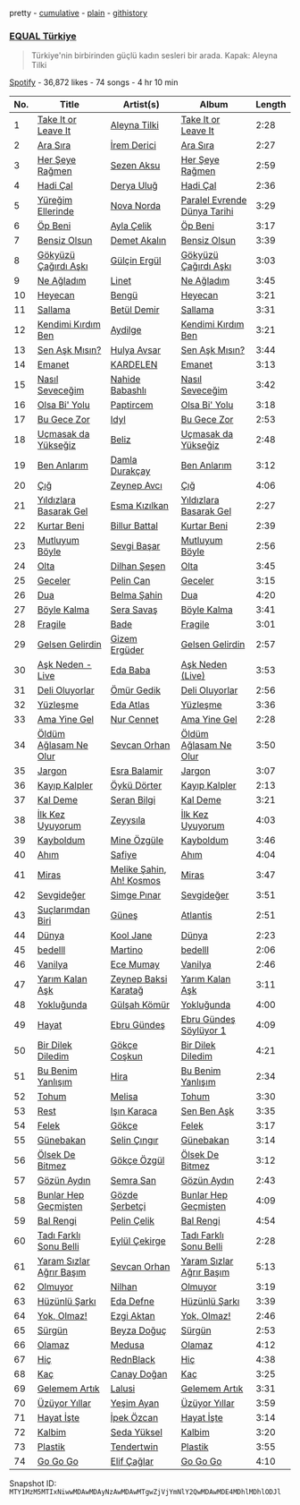 pretty - [cumulative](/playlists/cumulative/37i9dQZF1DX3aD9A9aINSs.md) - [plain](/playlists/plain/37i9dQZF1DX3aD9A9aINSs) - [githistory](https://github.githistory.xyz/mackorone/spotify-playlist-archive/blob/main/playlists/plain/37i9dQZF1DX3aD9A9aINSs)

### [EQUAL Türkiye](https://open.spotify.com/playlist/37i9dQZF1DX3aD9A9aINSs)

> Türkiye'nin birbirinden güçlü kadın sesleri bir arada\. Kapak: Aleyna Tilki

[Spotify](https://open.spotify.com/user/spotify) - 36,872 likes - 74 songs - 4 hr 10 min

| No. | Title | Artist(s) | Album | Length |
|---|---|---|---|---|
| 1 | [Take It or Leave It](https://open.spotify.com/track/1M65QIDUGHX5iccsPZ83hd) | [Aleyna Tilki](https://open.spotify.com/artist/4ckLjJztj53Ifid7WHweBn) | [Take It or Leave It](https://open.spotify.com/album/1UPZDcfjJ7M6fQTJkFNxUe) | 2:28 |
| 2 | [Ara Sıra](https://open.spotify.com/track/3Ammu8EjvlAFTYNNKgVsoq) | [İrem Derici](https://open.spotify.com/artist/5h2jTdwf4p0dM34aBykPzZ) | [Ara Sıra](https://open.spotify.com/album/1FihTIt1Iegpzl4QD7tADC) | 2:27 |
| 3 | [Her Şeye Rağmen](https://open.spotify.com/track/6IpljB0jS2HZQOSY90sUg9) | [Sezen Aksu](https://open.spotify.com/artist/64d1rUxfizSAOE9UbMnUZd) | [Her Şeye Rağmen](https://open.spotify.com/album/4AUXbCkRmjkZhDaPQwjBkC) | 2:59 |
| 4 | [Hadi Çal](https://open.spotify.com/track/23KCKQJ6FqCEW6bCi5J6bT) | [Derya Uluğ](https://open.spotify.com/artist/7A6T0nTpXnPXDUGM1yEjEj) | [Hadi Çal](https://open.spotify.com/album/4f6waNCGENUspZtUpTpZKa) | 2:36 |
| 5 | [Yüreğim Ellerinde](https://open.spotify.com/track/2Jqu87GbopSiPP3v9DR5j6) | [Nova Norda](https://open.spotify.com/artist/0A5AyLcMXZRmLE7i2maS0R) | [Paralel Evrende Dünya Tarihi](https://open.spotify.com/album/1ZbvCC3eho3J20iwjSaIBv) | 3:29 |
| 6 | [Öp Beni](https://open.spotify.com/track/6gfIvN7lpVuwtOm6mLvKxf) | [Ayla Çelik](https://open.spotify.com/artist/3Z7GwK4hUEczTklLsVedcx) | [Öp Beni](https://open.spotify.com/album/2MNAex80ugQ3dPQEaqkPrL) | 3:17 |
| 7 | [Bensiz Olsun](https://open.spotify.com/track/0iIMv9evkHy8pmiera49x9) | [Demet Akalın](https://open.spotify.com/artist/1U449OOb70EZlElNjLMwCM) | [Bensiz Olsun](https://open.spotify.com/album/6MKOsdVivtcNOszGOVYIOF) | 3:39 |
| 8 | [Gökyüzü Çağırdı Aşkı](https://open.spotify.com/track/1vrY6vRkg5ghT8OtR5BmCm) | [Gülçin Ergül](https://open.spotify.com/artist/5nxcBdJcaohXiCIMuQd200) | [Gökyüzü Çağırdı Aşkı](https://open.spotify.com/album/54QJXfsivb84v8aTWkqH7j) | 3:03 |
| 9 | [Ne Ağladım](https://open.spotify.com/track/2gHxhiyXVQ0ZQD7aicxXl3) | [Linet](https://open.spotify.com/artist/31TJIzpuFOgX8owcV3nTrE) | [Ne Ağladım](https://open.spotify.com/album/4M7vBCzhNmzJrI8tvbee7t) | 3:45 |
| 10 | [Heyecan](https://open.spotify.com/track/2LEUg79z2QXlS171Hnsgm5) | [Bengü](https://open.spotify.com/artist/6wxh9aTFgTS4OiyYlnQBq6) | [Heyecan](https://open.spotify.com/album/0S0huWLQ6neQaa9MqdbhK5) | 3:21 |
| 11 | [Sallama](https://open.spotify.com/track/3JPAlAsTIEuFvhbI3ZE9vi) | [Betül Demir](https://open.spotify.com/artist/6aMuEI7xrBQvb2z0lXWwCR) | [Sallama](https://open.spotify.com/album/4f3V5I6y1revGXJzGzeYyI) | 3:31 |
| 12 | [Kendimi Kırdım Ben](https://open.spotify.com/track/2deMJpWBJgqiGoknnP7GFr) | [Aydilge](https://open.spotify.com/artist/0cjA9XY1jx3RlniZbMkCWy) | [Kendimi Kırdım Ben](https://open.spotify.com/album/6fBKHiC03hoykcpE6TXa3S) | 3:21 |
| 13 | [Sen Aşk Mısın?](https://open.spotify.com/track/5WtadrzNZYbv0dO8bMMdst) | [Hulya Avsar](https://open.spotify.com/artist/5ZQ2xzMSMon0UUnulwsPiO) | [Sen Aşk Mısın?](https://open.spotify.com/album/5LYskmCySiSpJb4wDJ98XB) | 3:44 |
| 14 | [Emanet](https://open.spotify.com/track/74FjbkZ1MihxeEfKR5Qrq6) | [KARDELEN](https://open.spotify.com/artist/4mNGMbwJpaXOAAqbAOEQms) | [Emanet](https://open.spotify.com/album/54xPnrN0UYf8e9AkwjHHCo) | 3:13 |
| 15 | [Nasıl Seveceğim](https://open.spotify.com/track/3xdhU7twbnRt7uLQJIxKUs) | [Nahide Babashlı](https://open.spotify.com/artist/1mvxj5GtTiRhQ3G3qeVCJj) | [Nasıl Seveceğim](https://open.spotify.com/album/2ug2XJT4n9G6lCKvG4IM2B) | 3:42 |
| 16 | [Olsa Bi' Yolu](https://open.spotify.com/track/4y7Ut4b1sjQjOUnNnkhP1T) | [Paptircem](https://open.spotify.com/artist/6c5OFegHscPZXitA884R1b) | [Olsa Bi' Yolu](https://open.spotify.com/album/7lnOkHXyi1RZSbeZ7ZrYOo) | 3:18 |
| 17 | [Bu Gece Zor](https://open.spotify.com/track/3GnVbalEzvw1JcTrEDxvIf) | [Idyl](https://open.spotify.com/artist/06y318eaH7JHOfd4u3THV0) | [Bu Gece Zor](https://open.spotify.com/album/1zRpKGNEHVpSQ4shyuCvSp) | 2:53 |
| 18 | [Uçmasak da Yükseğiz](https://open.spotify.com/track/5Og2l9k8cGeYICvZOBtqnn) | [Beliz](https://open.spotify.com/artist/12QL4EXEXsPTOVjXBc8BD4) | [Uçmasak da Yükseğiz](https://open.spotify.com/album/6L41lcHkJ9UuHuN9ZkVxf2) | 2:48 |
| 19 | [Ben Anlarım](https://open.spotify.com/track/7b26KaOovvZ7tXHQDT3rHf) | [Damla Durakçay](https://open.spotify.com/artist/1achXxvyHlsCTNmNrgL4SF) | [Ben Anlarım](https://open.spotify.com/album/4bI7oUUDxmlQlErxVXRTX6) | 3:12 |
| 20 | [Çığ](https://open.spotify.com/track/4t2JlI6JEkB4oI7EOUPgQp) | [Zeynep Avcı](https://open.spotify.com/artist/3gLxwGNcuxevTCnxabSAX3) | [Çığ](https://open.spotify.com/album/381RAycKn09TYGMs86bfNX) | 4:06 |
| 21 | [Yıldızlara Basarak Gel](https://open.spotify.com/track/6oIXeCLyvFGSpTRPNzKvyV) | [Esma Kızılkan](https://open.spotify.com/artist/1teZX7x5sbYoYbfBBHvQLO) | [Yıldızlara Basarak Gel](https://open.spotify.com/album/5DLRw63lfAX1tn0aCphiuL) | 2:27 |
| 22 | [Kurtar Beni](https://open.spotify.com/track/1oZ6w6YzxtaBah3ggwi2Hv) | [Billur Battal](https://open.spotify.com/artist/3mWHQa3vlJRkvIyw87YFTu) | [Kurtar Beni](https://open.spotify.com/album/2jMbXrCDMP3kirzUVVHOAC) | 2:39 |
| 23 | [Mutluyum Böyle](https://open.spotify.com/track/79a9vT8NsYEBSedwQOIY9M) | [Sevgi Başar](https://open.spotify.com/artist/75GPpiF0Z7Fd7RkY2H8XfV) | [Mutluyum Böyle](https://open.spotify.com/album/50OWrPkqlH8mQbiBhXPdTh) | 2:56 |
| 24 | [Olta](https://open.spotify.com/track/37tJlVp8eXBxDYL4DjfNKu) | [Dilhan Şeşen](https://open.spotify.com/artist/3Xq8A0LnlgWAIFOaRM6LE1) | [Olta](https://open.spotify.com/album/505LVrC6pMLccrRj9S4PBV) | 3:45 |
| 25 | [Geceler](https://open.spotify.com/track/3Ro66sI9WtQ9Nu6HVkapVD) | [Pelin Can](https://open.spotify.com/artist/77W13pyh6YzaAVeRnedRHh) | [Geceler](https://open.spotify.com/album/39Ul4VYaJHCSl672TJvKDI) | 3:15 |
| 26 | [Dua](https://open.spotify.com/track/4rWkj7saNpzjcval9G62TS) | [Belma Şahin](https://open.spotify.com/artist/7Bcd1EfpbCeiW6aCJpRDQs) | [Dua](https://open.spotify.com/album/0nZ4OHTPJq7RqIklnt1NXV) | 4:20 |
| 27 | [Böyle Kalma](https://open.spotify.com/track/5kNx9VAVUAmpYGENLiHf8u) | [Sera Savaş](https://open.spotify.com/artist/0ZJEJs5ckjTCpL7BpyAHAF) | [Böyle Kalma](https://open.spotify.com/album/5rj8g4ggXFB6KNNbi9vPPR) | 3:41 |
| 28 | [Fragile](https://open.spotify.com/track/08P0rCZzo3qjCk6O9p0Gjp) | [Bade](https://open.spotify.com/artist/0PtAztBAwJWdQD5BABZKtz) | [Fragile](https://open.spotify.com/album/4LgNaOfIQ24KSz3SENag21) | 3:01 |
| 29 | [Gelsen Gelirdin](https://open.spotify.com/track/4V6Qo4PcTF20qDEz7x2O8t) | [Gizem Ergüder](https://open.spotify.com/artist/0NSjuILQRffwBBYbEr21YD) | [Gelsen Gelirdin](https://open.spotify.com/album/26kaErsCpEiQIH4m1ZPh7A) | 2:57 |
| 30 | [Aşk Neden \- Live](https://open.spotify.com/track/1KLonjPaIz9RpkH0ohMmpV) | [Eda Baba](https://open.spotify.com/artist/0sG2HOcaA6eqnGTeLMJpRm) | [Aşk Neden \(Live\)](https://open.spotify.com/album/5DehC5uyyFRuYMKlVdOKnI) | 3:53 |
| 31 | [Deli Oluyorlar](https://open.spotify.com/track/06uKyJ85a9siqWpSrnqoBl) | [Ömür Gedik](https://open.spotify.com/artist/3Fnj0gjfxDYyjIZchYWcrg) | [Deli Oluyorlar](https://open.spotify.com/album/6ty5SYFsNfBFP0RvSZX4oR) | 2:56 |
| 32 | [Yüzleşme](https://open.spotify.com/track/61QfaYXqHXfqwzSE2l8KyH) | [Eda Atlas](https://open.spotify.com/artist/7evFI1HE86akQXdNhdWJVd) | [Yüzleşme](https://open.spotify.com/album/5iXrpc3uUDslNnM4BcvuEd) | 3:36 |
| 33 | [Ama Yine Gel](https://open.spotify.com/track/1WihEQ6xHB6vLKvopX3I3Y) | [Nur Cennet](https://open.spotify.com/artist/3l2XZBROf6IhytyMQW2U1g) | [Ama Yine Gel](https://open.spotify.com/album/3E6HFLHA1Asl24rjT6GnZi) | 2:28 |
| 34 | [Öldüm Ağlasam Ne Olur](https://open.spotify.com/track/5HpDxPpgT5RXnqZNjYgqeB) | [Sevcan Orhan](https://open.spotify.com/artist/18HQhVaGq9v0wM4u4YDW9A) | [Öldüm Ağlasam Ne Olur](https://open.spotify.com/album/6H4BopqHzIkonCFPnrKlHx) | 3:50 |
| 35 | [Jargon](https://open.spotify.com/track/2FTTHaQR3SZLjvYoaUnJJ5) | [Esra Balamir](https://open.spotify.com/artist/5lkf1rQ8Va1Z7AHuZICg38) | [Jargon](https://open.spotify.com/album/4fU84B0hWRCPRfteietvrl) | 3:07 |
| 36 | [Kayıp Kalpler](https://open.spotify.com/track/0Vlm5upXlCBfXSEBd5E5Dk) | [Öykü Dörter](https://open.spotify.com/artist/610R56u4V2V2kVtyLenbFA) | [Kayıp Kalpler](https://open.spotify.com/album/6prZZfS2XcFNYd0E7fHU56) | 2:13 |
| 37 | [Kal Deme](https://open.spotify.com/track/2T0SM71wiSzYfNNw7ybr63) | [Seran Bilgi](https://open.spotify.com/artist/0lPzpQeTJrWSbAjsmvrZar) | [Kal Deme](https://open.spotify.com/album/7caMX0bgALQ6UePscgNrVJ) | 3:21 |
| 38 | [İlk Kez Uyuyorum](https://open.spotify.com/track/1g7ukblSUkgNfP4WOj2Di9) | [Zeyysıla](https://open.spotify.com/artist/5PPc85o5LHFQXalQHwybQ1) | [İlk Kez Uyuyorum](https://open.spotify.com/album/0nVaEuULsVlSCrlQxLKWz4) | 4:03 |
| 39 | [Kayboldum](https://open.spotify.com/track/2gmtbymmDNf3PO9qGeFMWt) | [Mine Özgüle](https://open.spotify.com/artist/15QctPiHcedop0WX3zhRqR) | [Kayboldum](https://open.spotify.com/album/62hTJAiY1j6GavaXkbw8Pj) | 3:46 |
| 40 | [Ahım](https://open.spotify.com/track/7sbchYS3F9kYc0VFs1Mp7a) | [Safiye](https://open.spotify.com/artist/3J5L8phe7TP0vhoiXdJizP) | [Ahım](https://open.spotify.com/album/6HLWMrjtcREOt2BJ5jDfv3) | 4:04 |
| 41 | [Miras](https://open.spotify.com/track/6xEgaWZ0MXuZD9UcWSRYgq) | [Melike Şahin](https://open.spotify.com/artist/16GyR4WfCnIT2XST4ZLl2B), [Ah! Kosmos](https://open.spotify.com/artist/1PtegeWYDiBNTVmbINxtgD) | [Miras](https://open.spotify.com/album/1s2zXicPCPIlFPkRYmfSZb) | 3:47 |
| 42 | [Sevgideğer](https://open.spotify.com/track/0ffFqZXy7YEo2nM2RFzdSG) | [Simge Pınar](https://open.spotify.com/artist/3LaMLuHw30v7Smtt3mcrjE) | [Sevgideğer](https://open.spotify.com/album/74yjPAHU9nXUlx12OWF4UZ) | 3:51 |
| 43 | [Suçlarımdan Biri](https://open.spotify.com/track/5S0Q8i6RTwekXnE2WU3vQi) | [Güneş](https://open.spotify.com/artist/0L3wrFI3QcbXAvFL7IaPQX) | [Atlantis](https://open.spotify.com/album/566tAtCOlz9yNPsXdXZDsr) | 2:51 |
| 44 | [Dünya](https://open.spotify.com/track/2YhgYi6eeWeMrTwOoQ8Qjw) | [Kool Jane](https://open.spotify.com/artist/2yZne9YF6l3lsnyU3tmj8V) | [Dünya](https://open.spotify.com/album/3VuxFl5rIIoOIw4H8Lye7M) | 2:23 |
| 45 | [bedelll](https://open.spotify.com/track/2lsJgSVpkB6VshPeYf9RCL) | [Martino](https://open.spotify.com/artist/45snXmB203Ip6IDMg5B9BK) | [bedelll](https://open.spotify.com/album/7hnaNMey0CCUj571hVveWa) | 2:06 |
| 46 | [Vanilya](https://open.spotify.com/track/77v2LD9V5QenHV6xYSkFXh) | [Ece Mumay](https://open.spotify.com/artist/5FK1YzcREfjBuxM8i7UtBe) | [Vanilya](https://open.spotify.com/album/0cGkhJpfP1JQhibRTPiTZc) | 2:46 |
| 47 | [Yarım Kalan Aşk](https://open.spotify.com/track/0xueUGAsSrQjkLfCY9w57L) | [Zeynep Baksi Karatağ](https://open.spotify.com/artist/0JQnINHQ01rwdmLEyE2d3z) | [Yarım Kalan Aşk](https://open.spotify.com/album/79Og35fvbqnZomYmULjnqc) | 3:11 |
| 48 | [Yokluğunda](https://open.spotify.com/track/6EJ2GpB6FgAKsIscVUrHix) | [Gülşah Kömür](https://open.spotify.com/artist/0rFRdFCCe5YQKYZ7Oew9Vi) | [Yokluğunda](https://open.spotify.com/album/2QdQUmCZHjIv2v7GlDdv3q) | 4:00 |
| 49 | [Hayat](https://open.spotify.com/track/3esCPf65Ob5an7haks3nxv) | [Ebru Gündeş](https://open.spotify.com/artist/5AboYJAlMb9FGadTTDKRoN) | [Ebru Gündeş Söylüyor 1](https://open.spotify.com/album/5uvxaeyq054dFL3s3k5ZjL) | 4:09 |
| 50 | [Bir Dilek Diledim](https://open.spotify.com/track/0vjeZLVhA3qp3ZolOOF9uF) | [Gökçe Coşkun](https://open.spotify.com/artist/5jZoqQRsD5rH9SSDHegEk6) | [Bir Dilek Diledim](https://open.spotify.com/album/09fcE648Kozn4gedLlGTeT) | 4:21 |
| 51 | [Bu Benim Yanlışım](https://open.spotify.com/track/7Hy39kGrKbIW0q5bGeVvHy) | [Hira](https://open.spotify.com/artist/3ZBYm7UkzvaCyZlZajV6MU) | [Bu Benim Yanlışım](https://open.spotify.com/album/1XvGVz3SLLRYD0tmWWRHqY) | 2:34 |
| 52 | [Tohum](https://open.spotify.com/track/2xf8SRFWW0Gm1kNZbGYule) | [Melisa](https://open.spotify.com/artist/42Syts6WvjvL7N3hCUucSV) | [Tohum](https://open.spotify.com/album/1reUGBf5Fvm9bZ26HeHYzy) | 3:30 |
| 53 | [Rest](https://open.spotify.com/track/0PMaLzrYvYrODUqjrqtnlz) | [Işın Karaca](https://open.spotify.com/artist/0iKWCp8QXDXAD3wzFrExYr) | [Sen Ben Aşk](https://open.spotify.com/album/4P90oWdoy7sdpyEW3PsnE7) | 3:35 |
| 54 | [Felek](https://open.spotify.com/track/5lyEGE3fea0BkbQ74f5EvK) | [Gökçe](https://open.spotify.com/artist/6EkoCL5oWSht8mekRNBWAn) | [Felek](https://open.spotify.com/album/2kj2jesdRDHeQoU73QEBLa) | 3:17 |
| 55 | [Günebakan](https://open.spotify.com/track/0kve63qUZXfXLRTOm6H3YI) | [Selin Çıngır](https://open.spotify.com/artist/05DklNAEcs3u54uuYOcR2S) | [Günebakan](https://open.spotify.com/album/6FspaOaszVqDuYgkRtjiAw) | 3:14 |
| 56 | [Ölsek De Bitmez](https://open.spotify.com/track/43jsP4anH3pZHZeaav8m57) | [Gökçe Özgül](https://open.spotify.com/artist/5zHvcIv8dp2JeSA3oNbJkd) | [Ölsek De Bitmez](https://open.spotify.com/album/09joq4y4yWJLDXqcSOT0Mj) | 3:12 |
| 57 | [Gözün Aydın](https://open.spotify.com/track/4QI4HGCx1p9JdsoWdwMUun) | [Semra San](https://open.spotify.com/artist/35KdngKPeWQt73Nnd3P3LP) | [Gözün Aydın](https://open.spotify.com/album/18DmNUzNeZrmmhiSXgv9VD) | 2:43 |
| 58 | [Bunlar Hep Geçmişten](https://open.spotify.com/track/54j84VntAbWp6CS9wrabjX) | [Gözde Şerbetçi](https://open.spotify.com/artist/7AaggTeUjIaIOruQ2FGMJf) | [Bunlar Hep Geçmişten](https://open.spotify.com/album/5QlQpz1wSeFXkbHuirG0f5) | 4:09 |
| 59 | [Bal Rengi](https://open.spotify.com/track/4WrKGyAF02yR6WKofzaVus) | [Pelin Çelik](https://open.spotify.com/artist/7kXc20Mf8rXcmW4eiV3OrO) | [Bal Rengi](https://open.spotify.com/album/2SxiBNpsmE1qTFmzWnqRUV) | 4:54 |
| 60 | [Tadı Farklı Sonu Belli](https://open.spotify.com/track/1CpqZP6F9r7URo8hWTR02y) | [Eylül Çekirge](https://open.spotify.com/artist/7AgcHazHZQ9xB0n3QU6fwK) | [Tadı Farklı Sonu Belli](https://open.spotify.com/album/6bjiVGq85IQiz4zZ1r2upJ) | 2:28 |
| 61 | [Yaram Sızlar Ağrır Başım](https://open.spotify.com/track/1wnVszfgoL50wpFJqtlNeE) | [Sevcan Orhan](https://open.spotify.com/artist/18HQhVaGq9v0wM4u4YDW9A) | [Yaram Sızlar Ağrır Başım](https://open.spotify.com/album/7BaYwETjszvTAhE00g12aQ) | 5:13 |
| 62 | [Olmuyor](https://open.spotify.com/track/3szRdbcTaqKdhfUBMKRTWy) | [Nilhan](https://open.spotify.com/artist/04iDbY27hS8SKKr2toc0nD) | [Olmuyor](https://open.spotify.com/album/5QNot2eWBlCUlGxwmtRHQk) | 3:19 |
| 63 | [Hüzünlü Şarkı](https://open.spotify.com/track/0GcWpU35AZRYnw2JuQXYAK) | [Eda Defne](https://open.spotify.com/artist/6oeN9SAqPdhVA71ghXCmZu) | [Hüzünlü Şarkı](https://open.spotify.com/album/47IXMXWysaXodGOqKhANvz) | 3:39 |
| 64 | [Yok, Olmaz!](https://open.spotify.com/track/6D8VI1pXzEZyfEtpZaszqj) | [Ezgi Aktan](https://open.spotify.com/artist/3YWG3RyJkflr9w9LZqK0j8) | [Yok, Olmaz!](https://open.spotify.com/album/6glq4Coohovtxlf0NoikSk) | 2:46 |
| 65 | [Sürgün](https://open.spotify.com/track/1vZTyFwVlKt3vHNArryvrF) | [Beyza Doğuç](https://open.spotify.com/artist/58hQlMTfVuyOTvJihGj5Te) | [Sürgün](https://open.spotify.com/album/47s3ewOUW7oC3SS1D9cDH8) | 2:53 |
| 66 | [Olamaz](https://open.spotify.com/track/6LQtXwwfd0EdAdQsGF1HT2) | [Medusa](https://open.spotify.com/artist/5JuKJB6qxlhogFVQXzq9ni) | [Olamaz](https://open.spotify.com/album/3kHCbmfXMQk3VYTmJ32Qrh) | 4:12 |
| 67 | [Hiç](https://open.spotify.com/track/2s9gdBNFRx0eYGnVq2gSo1) | [RednBlack](https://open.spotify.com/artist/6f0pCfC5l4EeY8QXOLTfEp) | [Hiç](https://open.spotify.com/album/70uwH9s3vmWHjHe4Pds9jp) | 4:38 |
| 68 | [Kaç](https://open.spotify.com/track/2FW6hsgqBYFyOQ4owAITqx) | [Canay Doğan](https://open.spotify.com/artist/67neQRprEWkco2mIyKkXCb) | [Kaç](https://open.spotify.com/album/7itRGgMRAGcyPGcycF628R) | 3:25 |
| 69 | [Gelemem Artık](https://open.spotify.com/track/3gGXHxyAqgLCIfJshHTHqB) | [Lalusi](https://open.spotify.com/artist/6aNHrLVaSxd4j073sdD0qk) | [Gelemem Artık](https://open.spotify.com/album/05ok4tlhjujHTvA9bsWYUe) | 3:31 |
| 70 | [Üzüyor Yıllar](https://open.spotify.com/track/2JpAKeL2jt4jAdJahVEJAJ) | [Yeşim Ayan](https://open.spotify.com/artist/79fK8zfcsztImWs2GuCG8R) | [Üzüyor Yıllar](https://open.spotify.com/album/5ZT4tcK5s4SgeFgv2ssNDV) | 3:59 |
| 71 | [Hayat İşte](https://open.spotify.com/track/1OydJNfIWU5Z4ij5sjkdDr) | [İpek Özcan](https://open.spotify.com/artist/2E9ccxAgaGu6DT1rCNfFsG) | [Hayat İşte](https://open.spotify.com/album/51Jj3WTIOfJijnUeiq1L7d) | 3:14 |
| 72 | [Kalbim](https://open.spotify.com/track/55PEhblVDzfepMTb7ykDNK) | [Seda Yüksel](https://open.spotify.com/artist/1U8qvxQpDvWcAVosrIYP7X) | [Kalbim](https://open.spotify.com/album/3hwOGO5bqOOo0gL6Q9gbY9) | 3:20 |
| 73 | [Plastik](https://open.spotify.com/track/3tfn1eTylRFC1mec2MqHkf) | [Tendertwin](https://open.spotify.com/artist/3yewZRic9F35N4P1yO1Qj6) | [Plastik](https://open.spotify.com/album/27L8r9ZtEfRrH5exKL0yiR) | 3:55 |
| 74 | [Go Go Go](https://open.spotify.com/track/3Hob45NAabVYm02xZj68xa) | [Elif Çağlar](https://open.spotify.com/artist/4329Rqrv9R9wc832cqQCVv) | [Go Go Go](https://open.spotify.com/album/1QsjoyQsXuo279P2pIEdbo) | 4:10 |

Snapshot ID: `MTY1MzM5MTIxNiwwMDAwMDAyNzAwMDAwMTgwZjVjYmNlY2QwMDAwMDE4MDhlMDhlODJl`
